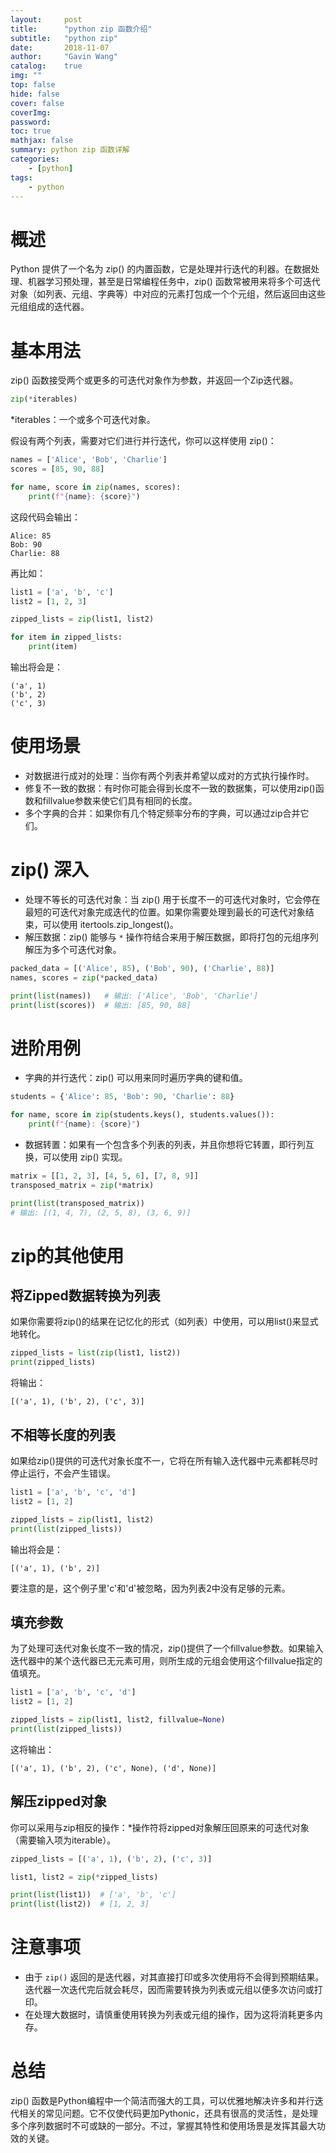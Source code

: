 ```yaml
---
layout:     post
title:      "python zip 函数介绍"
subtitle:   "python zip"
date:       2018-11-07
author:     "Gavin Wang"
catalog:    true
img: ""
top: false
hide: false
cover: false
coverImg:
password:
toc: true
mathjax: false
summary: python zip 函数详解 
categories:
    - [python]
tags:
    - python
---
```



# 概述

Python 提供了一个名为 zip() 的内置函数，它是处理并行迭代的利器。在数据处理、机器学习预处理，甚至是日常编程任务中，zip() 函数常被用来将多个可迭代对象（如列表、元组、字典等）中对应的元素打包成一个个元组，然后返回由这些元组组成的迭代器。

# 基本用法

zip() 函数接受两个或更多的可迭代对象作为参数，并返回一个Zip迭代器。


```python
zip(*iterables)
```

*iterables：一个或多个可迭代对象。

假设有两个列表，需要对它们进行并行迭代，你可以这样使用 zip()：

```python
names = ['Alice', 'Bob', 'Charlie']
scores = [85, 90, 88]

for name, score in zip(names, scores):
    print(f"{name}: {score}")
```

这段代码会输出：

```plaintext
Alice: 85
Bob: 90
Charlie: 88
```

再比如：

```python   
list1 = ['a', 'b', 'c']
list2 = [1, 2, 3]

zipped_lists = zip(list1, list2)

for item in zipped_lists:
    print(item)
```

输出将会是：


```plaintext
('a', 1)
('b', 2)
('c', 3)
```

# 使用场景

* 对数据进行成对的处理：当你有两个列表并希望以成对的方式执行操作时。
* 修复不一致的数据：有时你可能会得到长度不一致的数据集，可以使用zip()函数和fillvalue参数来使它们具有相同的长度。
* 多个字典的合并：如果你有几个特定频率分布的字典，可以通过zip合并它们。


# zip() 深入

* 处理不等长的可迭代对象：当 zip() 用于长度不一的可迭代对象时，它会停在最短的可迭代对象完成迭代的位置。如果你需要处理到最长的可迭代对象结束，可以使用 itertools.zip_longest()。
* 解压数据：zip() 能够与 `*` 操作符结合来用于解压数据，即将打包的元组序列解压为多个可迭代对象。

```python
packed_data = [('Alice', 85), ('Bob', 90), ('Charlie', 88)]
names, scores = zip(*packed_data)

print(list(names))   # 输出: ['Alice', 'Bob', 'Charlie']
print(list(scores))  # 输出: [85, 90, 88]
```

# 进阶用例

* 字典的并行迭代：zip() 可以用来同时遍历字典的键和值。

```python
students = {'Alice': 85, 'Bob': 90, 'Charlie': 88}

for name, score in zip(students.keys(), students.values()):
    print(f"{name}: {score}")
```

* 数据转置：如果有一个包含多个列表的列表，并且你想将它转置，即行列互换，可以使用 zip() 实现。

```python
matrix = [[1, 2, 3], [4, 5, 6], [7, 8, 9]]
transposed_matrix = zip(*matrix)

print(list(transposed_matrix))
# 输出: [(1, 4, 7), (2, 5, 8), (3, 6, 9)]
```

# zip的其他使用

## 将Zipped数据转换为列表

如果你需要将zip()的结果在记忆化的形式（如列表）中使用，可以用list()来显式地转化。


```python
zipped_lists = list(zip(list1, list2))
print(zipped_lists)
```

将输出：

```plaintext   
[('a', 1), ('b', 2), ('c', 3)]
```

## 不相等长度的列表

如果给zip()提供的可迭代对象长度不一，它将在所有输入迭代器中元素都耗尽时停止运行，不会产生错误。

```python    
list1 = ['a', 'b', 'c', 'd']
list2 = [1, 2]

zipped_lists = zip(list1, list2)
print(list(zipped_lists))
```

输出将会是：

```plaintext    
[('a', 1), ('b', 2)]
```

要注意的是，这个例子里'c'和'd'被忽略，因为列表2中没有足够的元素。

## 填充参数

为了处理可迭代对象长度不一致的情况，zip()提供了一个fillvalue参数。如果输入迭代器中的某个迭代器已无元素可用，则所生成的元组会使用这个fillvalue指定的值填充。

``` python    
list1 = ['a', 'b', 'c', 'd']
list2 = [1, 2]

zipped_lists = zip(list1, list2, fillvalue=None)
print(list(zipped_lists))
```

这将输出：

```plaintext    
[('a', 1), ('b', 2), ('c', None), ('d', None)]
```

## 解压zipped对象

你可以采用与zip相反的操作：*操作符将zipped对象解压回原来的可迭代对象（需要输入项为iterable）。


```python    
zipped_lists = [('a', 1), ('b', 2), ('c', 3)]

list1, list2 = zip(*zipped_lists)

print(list(list1))  # ['a', 'b', 'c']
print(list(list2))  # [1, 2, 3]
```


# 注意事项

* 由于 `zip()` 返回的是迭代器，对其直接打印或多次使用将不会得到预期结果。迭代器一次迭代完后就会耗尽，因而需要转换为列表或元组以便多次访问或打印。
* 在处理大数据时，请慎重使用转换为列表或元组的操作，因为这将消耗更多内存。

# 总结

zip() 函数是Python编程中一个简洁而强大的工具，可以优雅地解决许多和并行迭代相关的常见问题。它不仅使代码更加Pythonic，还具有很高的灵活性，是处理多个序列数据时不可或缺的一部分。不过，掌握其特性和使用场景是发挥其最大功效的关键。
